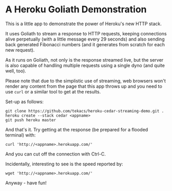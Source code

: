 # A Heroku Goliath Demonstration

This is a little app to demonstrate the power of Heroku's new HTTP stack.

It uses Goliath to stream a response to HTTP requests, keeping connections alive perpetually (with a little message every 29 seconds) and also sending back generated Fibonacci numbers (and it generates from scratch for each new request).

As it runs on Goliath, not only is the response streamed live, but the server is also capable of handling multiple requests using a single dyno (and quite well, too).

Please note that due to the simplistic use of streaming, web browsers won't render any content from the page that this app throws up and you need to use `curl` or a similar tool to get at the results.

Set-up as follows:

	git clone https://github.com/tekacs/heroku-cedar-streaming-demo.git .
	heroku create --stack cedar <appname>
	git push heroku master

And that's it. Try getting at the response (be prepared for a flooded terminal) with:

	curl 'http://<appname>.herokuapp.com/'

And you can cut off the connection with Ctrl-C.

Incidentally, interesting to see is the speed reported by:

	wget 'http://<appname>.herokuapp.com/'

Anyway - have fun!